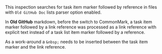 This inspection searches for task item marker followed by reference in files with `Old GitHub
Doc` lists parser option enabled.

In **Old GitHub** markdown, before the switch to CommonMark, a task item marker followed by a
link reference was processed as a link reference with explicit text instead of a task list item
marker followed by a reference.

As a work-around a `&nbsp;` needs to be
inserted between the task item marker and the link reference.

